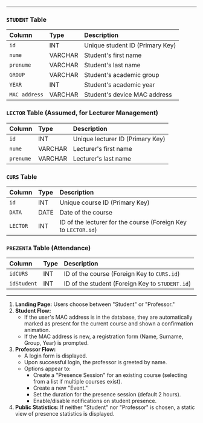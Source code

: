 -----


### `STUDENT` Table

| Column      | Type        | Description                     |
| :---------- | :---------- | :------------------------------ |
| `id`        | INT         | Unique student ID (Primary Key) |
| `nume`      | VARCHAR     | Student's first name            |
| `prenume`   | VARCHAR     | Student's last name             |
| `GROUP`     | VARCHAR     | Student's academic group        |
| `YEAR`      | INT         | Student's academic year         |
| `MAC address` | VARCHAR     | Student's device MAC address    |

### `LECTOR` Table (Assumed, for Lecturer Management)

| Column    | Type    | Description                |
| :-------- | :------ | :------------------------- |
| `id`      | INT     | Unique lecturer ID (Primary Key) |
| `nume`    | VARCHAR | Lecturer's first name      |
| `prenume` | VARCHAR | Lecturer's last name       |

### `CURS` Table

| Column | Type    | Description                     |
| :----- | :------ | :------------------------------ |
| `id`   | INT     | Unique course ID (Primary Key)  |
| `DATA` | DATE    | Date of the course              |
| `LECTOR` | INT     | ID of the lecturer for the course (Foreign Key to `LECTOR.id`) |

### `PREZENTA` Table (Attendance)

| Column    | Type | Description                         |
| :-------- | :--- | :---------------------------------- |
| `idCURS`  | INT  | ID of the course (Foreign Key to `CURS.id`) |
| `idStudent` | INT  | ID of the student (Foreign Key to `STUDENT.id`) |

-----


1.  **Landing Page:** Users choose between "Student" or "Professor."
2.  **Student Flow:**
      * If the user's MAC address is in the database, they are automatically marked as present for the current course and shown a confirmation animation.
      * If the MAC address is new, a registration form (Name, Surname, Group, Year) is prompted.
3.  **Professor Flow:**
      * A login form is displayed.
      * Upon successful login, the professor is greeted by name.
      * Options appear to:
          * Create a "Presence Session" for an existing course (selecting from a list if multiple courses exist).
          * Create a new "Event."
          * Set the duration for the presence session (default 2 hours).
          * Enable/disable notifications on student presence.
4.  **Public Statistics:** If neither "Student" nor "Professor" is chosen, a static view of presence statistics is displayed.


